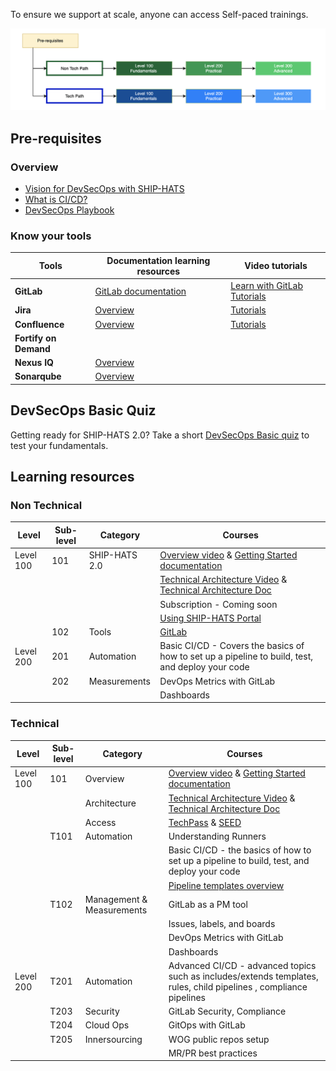 To ensure we support at scale, anyone can access Self-paced trainings. 

![](./images/training-levels.png)

## Pre-requisites


### Overview

- [Vision for DevSecOps with SHIP-HATS](https://youtu.be/CeZs3nAK5gY)
- [What is CI/CD?]() 
- [DevSecOps Playbook](https://docs.developer.tech.gov.sg/docs/devsecops-playbook/)

### Know your tools

|Tools|Documentation learning resources|Video tutorials|
|---|---|---|
**GitLab**| [GitLab documentation](https://docs.gitlab.com/) | [Learn with GitLab Tutorials](https://docs.gitlab.com/ee/tutorials/?_gl=1*p30fv0*_ga*MTM3MDkzNjg2MC4xNjU5MzM4MDUx*_ga_ENFH3X7M5Y*MTY2MTI0NjMxNi4xMC4xLjE2NjEyNDg3NTkuMC4wLjA.)
**Jira**| [Overview](https://www.atlassian.com/software/jira/guides/getting-started/overview) | [Tutorials](https://www.atlassian.com/software/jira/guides/getting-started/basics#step-2-pick-a-template)
**Confluence** |[Overview](https://www.atlassian.com/software/confluence/guides/get-started/confluence-overview#hosting-options) | [Tutorials](https://www.atlassian.com/software/confluence/guides/get-started/set-up)
**Fortify on Demand**| |
**Nexus IQ** |[Overview](https://www.sonatype.com/nexus-iq-server)|
**Sonarqube**| [Overview](https://docs.sonarqube.org/latest/)|


## DevSecOps Basic Quiz

Getting ready for SHIP-HATS 2.0? Take a short [DevSecOps Basic quiz](https://forms.office.com/pages/responsepage.aspx?id=2C5u0OVT90SBNoc86LqpOxwQKkSeUz5Anl_vW239zUZUNldQVlVIUEgwUTNMS0ZaMjc5WU0zMklQRyQlQCN0PWcu) to test your fundamentals. 

## Learning resources


### Non Technical

|Level|Sub-level|Category|Courses|
|---|---|---|---|
Level 100|101| SHIP-HATS 2.0 | [Overview video](https://youtu.be/dRfI_zXgiHs) & [Getting Started documentation](ship-hats-overview)
||||[Technical Architecture Video](https://youtu.be/aMARb5xd1qI) & [Technical Architecture Doc](architecture)
||||Subscription  - Coming soon
||||[Using SHIP-HATS Portal](https://docs.developer.tech.gov.sg/docs/ship-hats-portal/)
||102| Tools|[GitLab]() 
Level 200|201 |Automation| Basic CI/CD - Covers the basics of how to set up a pipeline to build, test, and deploy your code
||202 |Measurements |DevOps Metrics with GitLab 
||||Dashboards

### Technical

|Level|Sub-level|Category|Courses|
|---|---|---|---|
Level 100|101 |Overview| [Overview video](https://youtu.be/dRfI_zXgiHs) & [Getting Started documentation](ship-hats-overview)
||| Architecture| [Technical Architecture Video](https://youtu.be/aMARb5xd1qI) & [Technical Architecture Doc](architecture)
||| Access| [TechPass](https://docs.developer.tech.gov.sg/docs?product=TechPass) & [SEED](https://docs.developer.tech.gov.sg/docs/security-suite-for-engineering-endpoint-devices/)
||T101 |Automation|Understanding Runners
||||Basic CI/CD - the basics of how to set up a pipeline to build, test, and deploy your code
||||[Pipeline templates overview](pipeline-templates)
||T102 |Management & Measurements | GitLab as a PM tool 
||||Issues, labels, and boards
||||DevOps Metrics with GitLab 
||||Dashboards
Level 200|T201 |Automation|Advanced CI/CD  - advanced topics such as includes/extends templates, rules, child pipelines , compliance pipelines
||T203 |Security|GitLab Security, Compliance
||T204 |Cloud Ops|GitOps with GitLab 
||T205 |Innersourcing|WOG public repos setup
||||MR/PR best practices

</details>
<br>


<!--

## For Project Manager & Business Analysts

|Category|Topics|
|---|---|
|Prerequisites|- [Read the recommended best practices in the DevSecOps playbook](https://docs.developer.tech.gov.sg/docs/devsecops-playbook/)<br>- [Learn the CI/CD basics](https://docs.developer.tech.gov.sg/docs/devsecops-playbook/devsecops-playbook?id=elements-of-devsecops-continuous-integration-amp-continuous-delivery)|
|Products 101|- CI/CD with GitLab (Coming in September)
|Onboarding to SHIP-HATS|- Pricing & Subscription Overview (Coming in October)<br>- [Subscription Process](https://docs.developer.tech.gov.sg/docs/ship-hats-getting-started/subscription) 

## For Developers

|Category|Topics|
|---|---|
|Prerequisites|- [Read the recommended best practices in the DevSecOps playbook](https://docs.developer.tech.gov.sg/docs/devsecops-playbook/)<br>- [Learn the CI/CD basics](https://docs.developer.tech.gov.sg/docs/devsecops-playbook/devsecops-playbook?id=elements-of-devsecops-continuous-integration-amp-continuous-delivery)|
|Products 101|- CI/CD with GitLab (Coming in September)
|SHIP-HATS 101|- [Architecture Overview](https://docs.developer.tech.gov.sg/docs/ship-hats-getting-started/architecture)<br>- Tools Overview (coming soon)
-->

<!--
---
Option 2

---

### Pre-requisites

- [Read the recommended best practices in the DevSecOps playbook](https://docs.developer.tech.gov.sg/docs/devsecops-playbook/)
- [Learn the CI/CD basics]()
-->
<!--
|Pre-requisites||
|---|---|
[DevSecOps](https://docs.developer.tech.gov.sg/docs/devsecops-playbook/) – read the recommended best practices in the playbook|Tech Doc
CI/CD basics|Self-learn
-->

<!--
### Products 101
- CI/CD with GitLab [Coming in September]
    - Video Playlist
- Should we list tutorials of non GitLab tools??|
-->

<!--
|Products 101||
|---|---|
CI/CD with GitLab [Coming in September]|Video Playlist
Should we list tutorials of non GitLab tools??|
-->
 
<!--
### Onboarding SHIP-HATS

- [Pricing & Subscription Overview [Coming in October]]()
- [Subscription Process](subscription) 

-->

<!--
|Onboarding SHIP-HATS||
|---|---|
Pricing & Subscription Overview [Coming in October]|Video
Subscription Process |Tech Doc
-->
<!--
### SHIP-HATS 101

- [Project management using SHIP-HATS Portal]()
-->
<!--
|SHIP-HATS 101||
|---|---|
Project management using SHIP-HATS Portal|Tech Doc
-->

<!--
## For Developers

### Prerequisites

- [Read the recommended best practices in the DevSecOps playbook](https://docs.developer.tech.gov.sg/docs/devsecops-playbook/)
- [Learn the CI/CD basics]()

### Products 101

- CI/CD with GitLab [Coming in September]
    - Video Playlist
- Should we list tutorials of non GitLab tools??
 

### SHIP-HATS 101

- [Architecture Overview](architecture)
- [Templates Overview](templates)
- [Tools Overview]()
-->

<!--
|Topic|Resources|
|---|---|
Architecture Overview | Tech Doc
Templates Overview |Tech Doc
Tools Overview|Tech Doc
-->